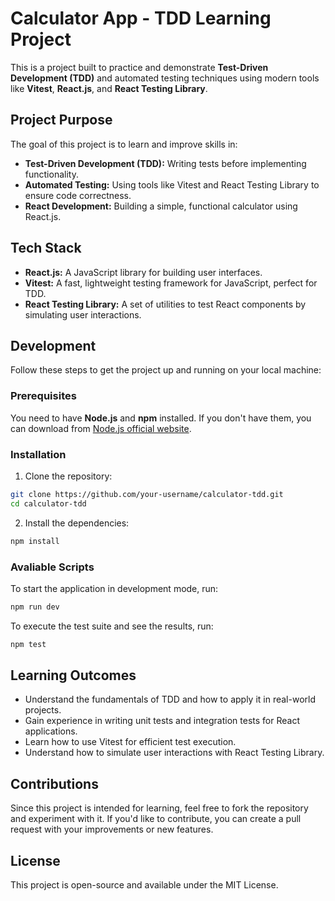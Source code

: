 # Calculator App - TDD Learning Project

This is a project built to practice and demonstrate **Test-Driven Development (TDD)** and automated testing techniques using modern tools like **Vitest**, **React.js**, and **React Testing Library**.

## Project Purpose

The goal of this project is to learn and improve skills in:

- **Test-Driven Development (TDD):** Writing tests before implementing functionality.
- **Automated Testing:** Using tools like Vitest and React Testing Library to ensure code correctness.
- **React Development:** Building a simple, functional calculator using React.js.


## Tech Stack

- **React.js:** A JavaScript library for building user interfaces.
- **Vitest:** A fast, lightweight testing framework for JavaScript, perfect for TDD.
- **React Testing Library:** A set of utilities to test React components by simulating user interactions.

## Development

Follow these steps to get the project up and running on your local machine:

### Prerequisites

You need to have **Node.js** and **npm** installed. If you don't have them, you can download from [Node.js official website](https://nodejs.org/).

### Installation

1. Clone the repository:

```bash
git clone https://github.com/your-username/calculator-tdd.git
cd calculator-tdd
```

2. Install the dependencies:

```bash
npm install
```

### Avaliable Scripts

To start the application in development mode, run:

```bash
npm run dev
```
To execute the test suite and see the results, run:

```bash
npm test
```

## Learning Outcomes

- Understand the fundamentals of TDD and how to apply it in real-world projects.
- Gain experience in writing unit tests and integration tests for React applications.
- Learn how to use Vitest for efficient test execution.
- Understand how to simulate user interactions with React Testing Library.

## Contributions

Since this project is intended for learning, feel free to fork the repository and experiment with it. If you'd like to contribute, you can create a pull request with your improvements or new features.

## License

This project is open-source and available under the MIT License.